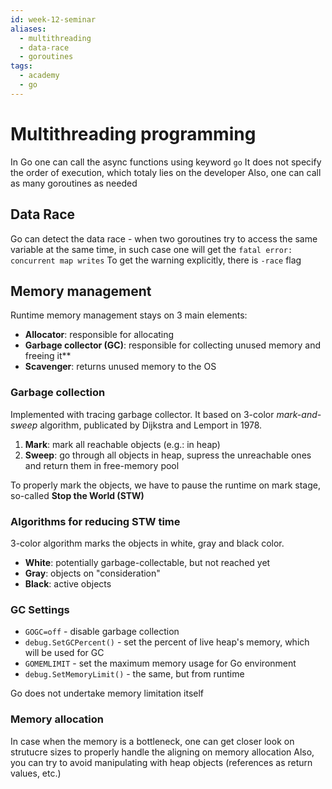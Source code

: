 ```yaml
---
id: week-12-seminar
aliases:
  - multithreading
  - data-race
  - goroutines
tags:
  - academy
  - go
---
```


# Multithreading programming

In Go one can call the async functions using keyword `go`
It does not specify the order of execution, which totaly lies on the developer
Also, one can call as many goroutines as needed

## Data Race

Go can detect the data race - when two goroutines try to access the same variable at the same time, in such case one will get the `fatal error: concurrent map writes`
To get the warning explicitly, there is `-race` flag

## Memory management

Runtime memory management stays on 3 main elements:

- **Allocator**: responsible for allocating
- **Garbage collector (GC)**: responsible for collecting unused memory and freeing it** 
- **Scavenger**: returns unused memory to the OS

### Garbage collection

Implemented with tracing garbage collector. It based on 3-color *mark-and-sweep* algorithm, publicated by Dijkstra and Lemport in 1978.

1. **Mark**: mark all reachable objects (e.g.: in heap)
2. **Sweep**: go through all objects in heap, supress the unreachable ones and return them in free-memory pool

To properly mark the objects, we have to pause the runtime on mark stage, so-called **Stop the World (STW)** 

### Algorithms for reducing STW time

3-color algorithm marks the objects in white, gray and black color.

- **White**: potentially garbage-collectable, but not reached yet
- **Gray**: objects on "consideration"
- **Black**: active objects

### GC Settings

- `GOGC=off` - disable garbage collection
- `debug.SetGCPercent()` - set the percent of live heap's memory, which will be used for GC
- `GOMEMLIMIT` - set the maximum memory usage for Go environment
- `debug.SetMemoryLimit()` - the same, but from runtime 

Go does not undertake memory limitation itself

### Memory allocation

In case when the memory is a bottleneck, one can get closer look on strutucre sizes to properly handle the aligning on memory allocation
Also, you can try to avoid manipulating with heap objects (references as return values, etc.)
